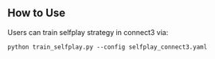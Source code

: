 ## How to Use

Users can train selfplay strategy in connect3 via:

```shell
python train_selfplay.py --config selfplay_connect3.yaml
```